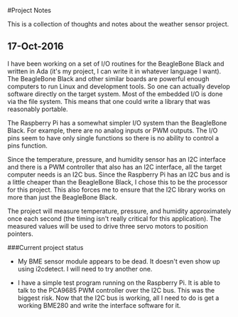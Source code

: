 #Project Notes

This is a collection of thoughts and notes about the weather sensor project.

## 17-Oct-2016
I have been working on a set of I/O routines for the BeagleBone Black and
written in Ada (it's my project, I can write it in whatever language I want).
The BeagleBone Black and other similar boards are powerful enough computers to
run Linux and development tools.  So one can actually develop software directly
on the target system.  Most of the embedded I/O is done via the file system.
This means that one could write a library that was reasonably portable.

The Raspberry Pi has a somewhat simpler I/O system than the BeagleBone Black.
For example, there are no analog inputs or PWM outputs.  The I/O pins seem to
have only single functions so there is no ability to control a pins function.

Since the temperature, pressure, and humidity sensor has an I2C interface and
there is a PWM controller that also has an I2C interface, all the target
computer needs is an I2C bus.  Since the Raspberry Pi has an I2C bus and is
a little cheaper than the BeagleBone Black, I chose this to be the processor
for this project.  This also forces me to ensure that the I2C library works on
more than just the BeagleBone Black.

The project will measure temperature, pressure, and humidity approximately once
each second (the timing isn't really critical for this application).  The
measured values will be used to drive three servo motors to position pointers.

###Current project status
* My BME sensor module appears to be dead.  It doesn't even show up using
i2cdetect.  I will need to try another one.

* I have a simple test program running on the Raspberry Pi.  It is able to talk
to the PCA9685 PWM controller over the I2C bus.  This was the biggest risk.
Now that the I2C bus is working, all I need to do is get a working BME280 and
write the interface software for it.
